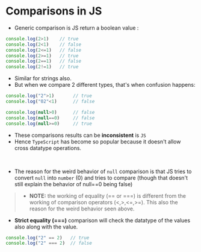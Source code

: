# Comparisons in JS

- Generic comparison is JS return a boolean value : 
```javascript
console.log(2>1)    // true
console.log(2<1)    // false
console.log(2<=1)   // false 
console.log(2>=1)   // true
console.log(2==1)   // false
console.log(2!=1)   // true
```
- Similar for strings also.
- But when we compare 2 different types, that's when confusion happens: 

```javascript
console.log("2">1)       // true
console.log("02"<1)      // false

console.log(null>0)      // false
console.log(null==0)     // false
console.log(null>=0)     // true
```
- These comparisons results can be **inconsistent** is `JS` 
- Hence `TypeScript` has become so popular because it doesn't allow cross datatype operations. 

<br>

- The reason for the weird behavior of `null` comparison is that JS tries to convert `null` into `number` (0) and tries to compare (though that doesn't still explain the behavior of null==0 being false)
>- **NOTE:** the working of equality (== or ===) is different from the working of comparison operators (<,>,<=,>=). This also the reason for the weird behavior seen above. 

- **Strict equality (===)** comparison will check the datatype of the values also along with the value. 

```javascript
console.log("2" == 2)   // true
console.log("2" === 2)  // false
```